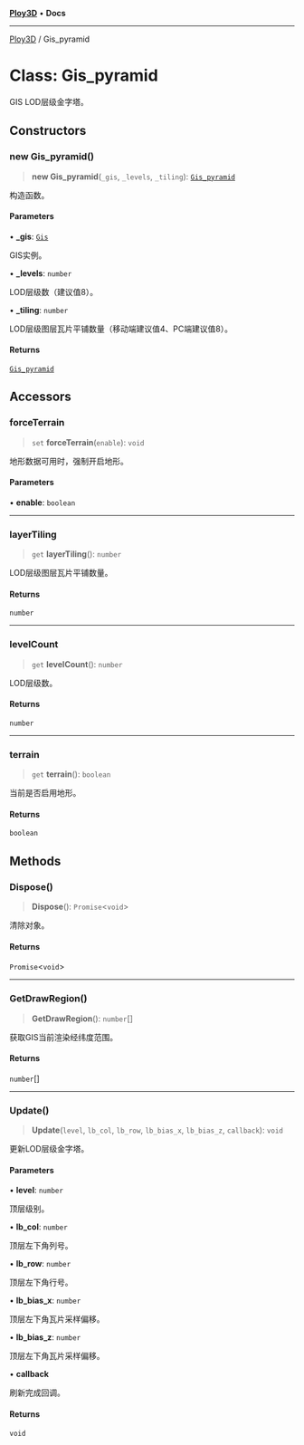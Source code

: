[**Ploy3D**](../README.md) • **Docs**

***

[Ploy3D](../README.md) / Gis\_pyramid

# Class: Gis\_pyramid

GIS LOD层级金字塔。

## Constructors

### new Gis\_pyramid()

> **new Gis\_pyramid**(`_gis`, `_levels`, `_tiling`): [`Gis_pyramid`](Gis_pyramid.md)

构造函数。

#### Parameters

• **\_gis**: [`Gis`](Gis.md)

GIS实例。

• **\_levels**: `number`

LOD层级数（建议值8）。

• **\_tiling**: `number`

LOD层级图层瓦片平铺数量（移动端建议值4、PC端建议值8）。

#### Returns

[`Gis_pyramid`](Gis_pyramid.md)

## Accessors

### forceTerrain

> `set` **forceTerrain**(`enable`): `void`

地形数据可用时，强制开启地形。

#### Parameters

• **enable**: `boolean`

***

### layerTiling

> `get` **layerTiling**(): `number`

LOD层级图层瓦片平铺数量。

#### Returns

`number`

***

### levelCount

> `get` **levelCount**(): `number`

LOD层级数。

#### Returns

`number`

***

### terrain

> `get` **terrain**(): `boolean`

当前是否启用地形。

#### Returns

`boolean`

## Methods

### Dispose()

> **Dispose**(): `Promise`\<`void`\>

清除对象。

#### Returns

`Promise`\<`void`\>

***

### GetDrawRegion()

> **GetDrawRegion**(): `number`[]

获取GIS当前渲染经纬度范围。

#### Returns

`number`[]

***

### Update()

> **Update**(`level`, `lb_col`, `lb_row`, `lb_bias_x`, `lb_bias_z`, `callback`): `void`

更新LOD层级金字塔。

#### Parameters

• **level**: `number`

顶层级别。

• **lb\_col**: `number`

顶层左下角列号。

• **lb\_row**: `number`

顶层左下角行号。

• **lb\_bias\_x**: `number`

顶层左下角瓦片采样偏移。

• **lb\_bias\_z**: `number`

顶层左下角瓦片采样偏移。

• **callback**

刷新完成回调。

#### Returns

`void`
